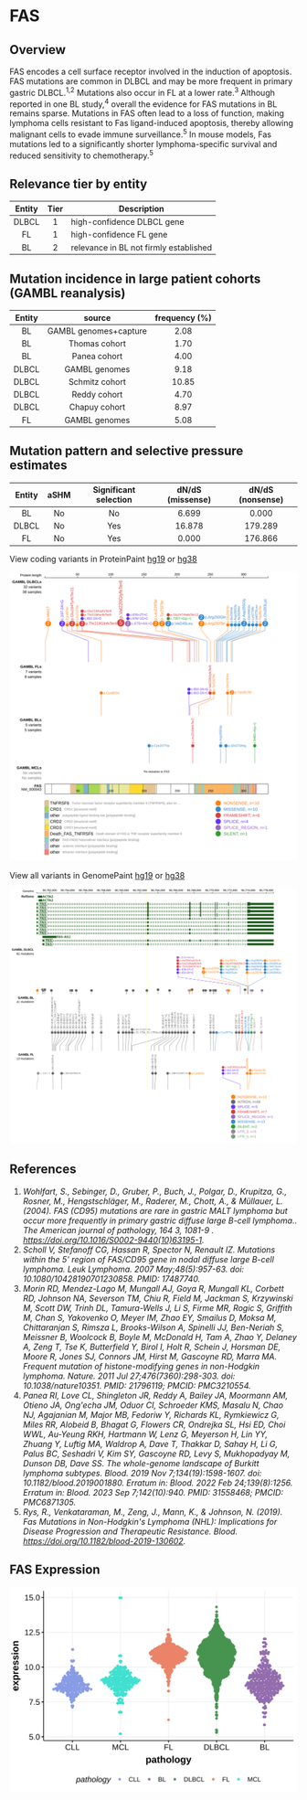 # FAS
## Overview
FAS encodes a cell surface receptor involved in the induction of apoptosis. FAS mutations are common in DLBCL and may be more frequent in primary gastric DLBCL.<sup>1,2</sup> Mutations also occur in FL at a lower rate.<sup>3</sup> Although reported in one BL study,<sup>4</sup> overall the evidence for FAS mutations in BL remains sparse. Mutations in FAS often lead to a loss of function, making lymphoma cells resistant to Fas ligand-induced apoptosis, thereby allowing malignant cells to evade immune surveillance.<sup>5</sup> In mouse models, Fas mutations led to a significantly shorter lymphoma-specific survival and reduced sensitivity to chemotherapy.<sup>5</sup>

## Relevance tier by entity

|Entity|Tier|Description                           |
|:------:|:----:|--------------------------------------|
|DLBCL |1   |high-confidence DLBCL gene            |
|FL    |1   |high-confidence FL gene               |
|BL    |2   |relevance in BL not firmly established|

## Mutation incidence in large patient cohorts (GAMBL reanalysis)

|Entity|source               |frequency (%)|
|:------:|:---------------------:|:-------------:|
|BL    |GAMBL genomes+capture| 2.08        |
|BL    |Thomas cohort        | 1.70        |
|BL    |Panea cohort         | 4.00        |
|DLBCL |GAMBL genomes        | 9.18        |
|DLBCL |Schmitz cohort       |10.85        |
|DLBCL |Reddy cohort         | 4.70        |
|DLBCL |Chapuy cohort        | 8.97        |
|FL    |GAMBL genomes        | 5.08        |

## Mutation pattern and selective pressure estimates

|Entity|aSHM|Significant selection|dN/dS (missense)|dN/dS (nonsense)|
|:------:|:----:|:---------------------:|:----------------:|:----------------:|
|BL    |No  |No                   | 6.699          |  0.000         |
|DLBCL |No  |Yes                  |16.878          |179.289         |
|FL    |No  |Yes                  | 0.000          |176.866         |


View coding variants in ProteinPaint [hg19](https://morinlab.github.io/LLMPP/GAMBL/FAS_protein.html)  or [hg38](https://morinlab.github.io/LLMPP/GAMBL/FAS_protein_hg38.html)

![image](images/proteinpaint/FAS_NM_000043.svg)

View all variants in GenomePaint [hg19](https://morinlab.github.io/LLMPP/GAMBL/FAS.html)  or [hg38](https://morinlab.github.io/LLMPP/GAMBL/FAS_hg38.html)

![image](images/proteinpaint/FAS.svg)

## References

1. *Wohlfart, S., Sebinger, D., Gruber, P., Buch, J., Polgar, D., Krupitza, G., Rosner, M., Hengstschläger, M., Raderer, M., Chott, A., & Müllauer, L. (2004). FAS (CD95) mutations are rare in gastric MALT lymphoma but occur more frequently in primary gastric diffuse large B-cell lymphoma.. The American journal of pathology, 164 3, 1081-9 . https://doi.org/10.1016/S0002-9440(10)63195-1.*
2. *Scholl V, Stefanoff CG, Hassan R, Spector N, Renault IZ. Mutations within the 5' region of FAS/CD95 gene in nodal diffuse large B-cell lymphoma. Leuk Lymphoma. 2007 May;48(5):957-63. doi: 10.1080/10428190701230858. PMID: 17487740.*
3. *Morin RD, Mendez-Lago M, Mungall AJ, Goya R, Mungall KL, Corbett RD, Johnson NA, Severson TM, Chiu R, Field M, Jackman S, Krzywinski M, Scott DW, Trinh DL, Tamura-Wells J, Li S, Firme MR, Rogic S, Griffith M, Chan S, Yakovenko O, Meyer IM, Zhao EY, Smailus D, Moksa M, Chittaranjan S, Rimsza L, Brooks-Wilson A, Spinelli JJ, Ben-Neriah S, Meissner B, Woolcock B, Boyle M, McDonald H, Tam A, Zhao Y, Delaney A, Zeng T, Tse K, Butterfield Y, Birol I, Holt R, Schein J, Horsman DE, Moore R, Jones SJ, Connors JM, Hirst M, Gascoyne RD, Marra MA. Frequent mutation of histone-modifying genes in non-Hodgkin lymphoma. Nature. 2011 Jul 27;476(7360):298-303. doi: 10.1038/nature10351. PMID: 21796119; PMCID: PMC3210554.*
4. *Panea RI, Love CL, Shingleton JR, Reddy A, Bailey JA, Moormann AM, Otieno JA, Ong'echa JM, Oduor CI, Schroeder KMS, Masalu N, Chao NJ, Agajanian M, Major MB, Fedoriw Y, Richards KL, Rymkiewicz G, Miles RR, Alobeid B, Bhagat G, Flowers CR, Ondrejka SL, Hsi ED, Choi WWL, Au-Yeung RKH, Hartmann W, Lenz G, Meyerson H, Lin YY, Zhuang Y, Luftig MA, Waldrop A, Dave T, Thakkar D, Sahay H, Li G, Palus BC, Seshadri V, Kim SY, Gascoyne RD, Levy S, Mukhopadyay M, Dunson DB, Dave SS. The whole-genome landscape of Burkitt lymphoma subtypes. Blood. 2019 Nov 7;134(19):1598-1607. doi: 10.1182/blood.2019001880. Erratum in: Blood. 2022 Feb 24;139(8):1256. Erratum in: Blood. 2023 Sep 7;142(10):940. PMID: 31558468; PMCID: PMC6871305.*
5. *Rys, R., Venkataraman, M., Zeng, J., Mann, K., & Johnson, N. (2019). Fas Mutations in Non-Hodgkin's Lymphoma (NHL): Implications for Disease Progression and Therapeutic Resistance. Blood. https://doi.org/10.1182/blood-2019-130602.*
## FAS Expression
![image](images/gene_expression/FAS_by_pathology.svg)
